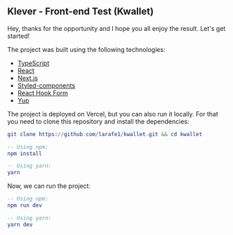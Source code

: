 ## Klever - Front-end Test (Kwallet)

Hey, thanks for the opportunity and I hope you all enjoy the result. Let's get started!

The project was built using the following technologies:

- [TypeScript](https://typescriptlang.org/)
- [React](https://reactjs.org/)
- [Next.js](https://nextjs.org/)
- [Styled-components](https://styled-components.com/)
- [React Hook Form](https://react-hook-form.com/)
- [Yup](https://github.com/jquense/yup)

The project is deployed on Vercel, but you can also run it locally. For that you need to clone this repository and install the dependencies:

```elm
git clone https://github.com/larafe1/kwallet.git && cd kwallet

-- Using npm:
npm install

-- Using yarn:
yarn
```

Now, we can run the project:

```elm
-- Using npm:
npm run dev

-- Using yarn:
yarn dev
```
